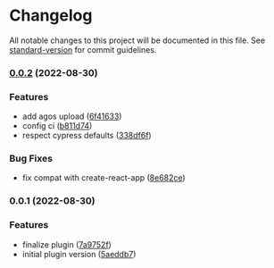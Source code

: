 # Changelog

All notable changes to this project will be documented in this file. See [standard-version](https://github.com/conventional-changelog/standard-version) for commit guidelines.

### [0.0.2](https://github.com/argos-ci/argos-cypress/compare/v0.0.1...v0.0.2) (2022-08-30)


### Features

* add agos upload ([6f41633](https://github.com/argos-ci/argos-cypress/commit/6f416334879f234f5d18baa8ee08ea469f782ad8))
* config ci ([b811d74](https://github.com/argos-ci/argos-cypress/commit/b811d74aa90ac0f1216191f2d1ff72c71c1bbffc))
* respect cypress defaults ([338df6f](https://github.com/argos-ci/argos-cypress/commit/338df6f6225f072306bff2edfa94cefdcc8009f7))


### Bug Fixes

* fix compat with create-react-app ([8e682ce](https://github.com/argos-ci/argos-cypress/commit/8e682ce40d19d646300ac604959220b6a33c4545))

### 0.0.1 (2022-08-30)


### Features

* finalize plugin ([7a9752f](https://github.com/argos-ci/argos-cypress/commit/7a9752f429a4298cd81d07652032fc561a676c47))
* initial plugin version ([5aeddb7](https://github.com/argos-ci/argos-cypress/commit/5aeddb776920d1402f50ef6b074c7b875452a043))
